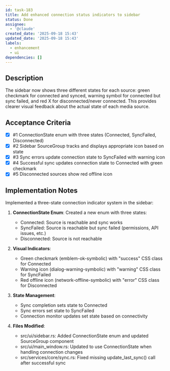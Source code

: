 ```yaml
---
id: task-183
title: Add enhanced connection status indicators to sidebar
status: Done
assignee:
  - '@claude'
created_date: '2025-09-18 15:43'
updated_date: '2025-09-18 15:43'
labels:
  - enhancement
  - ui
dependencies: []
---
```


## Description

The sidebar now shows three different states for each source: green checkmark for connected and synced, warning symbol for connected but sync failed, and red X for disconnected/never connected. This provides clearer visual feedback about the actual state of each media source.

## Acceptance Criteria
<!-- AC:BEGIN -->
- [x] #1 ConnectionState enum with three states (Connected, SyncFailed, Disconnected)
- [x] #2 Sidebar SourceGroup tracks and displays appropriate icon based on state
- [x] #3 Sync errors update connection state to SyncFailed with warning icon
- [x] #4 Successful sync updates connection state to Connected with green checkmark
- [x] #5 Disconnected sources show red offline icon
<!-- AC:END -->

## Implementation Notes

Implemented a three-state connection indicator system in the sidebar:

1. **ConnectionState Enum**: Created a new enum with three states:
   - Connected: Source is reachable and sync works
   - SyncFailed: Source is reachable but sync failed (permissions, API issues, etc.)
   - Disconnected: Source is not reachable

2. **Visual Indicators**:
   - Green checkmark (emblem-ok-symbolic) with "success" CSS class for Connected
   - Warning icon (dialog-warning-symbolic) with "warning" CSS class for SyncFailed  
   - Red offline icon (network-offline-symbolic) with "error" CSS class for Disconnected

3. **State Management**:
   - Sync completion sets state to Connected
   - Sync errors set state to SyncFailed
   - Connection monitor updates set state based on connectivity

4. **Files Modified**:
   - src/ui/sidebar.rs: Added ConnectionState enum and updated SourceGroup component
   - src/ui/main_window.rs: Updated to use ConnectionState when handling connection changes
   - src/services/core/sync.rs: Fixed missing update_last_sync() call after successful sync
